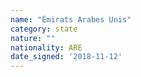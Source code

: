 ```yaml
---
name: "Émirats Arabes Unis"
category: state
nature: ""
nationality: ARE
date_signed: '2018-11-12'
---
```

    